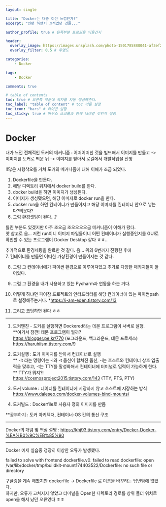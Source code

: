 ```yaml
---
layout: single

title: "Docker는 대충 이런 느낌인가?"
excerpt: "인턴 하면서 끄적였던 것들..."

author_profile: true # 왼쪽부분 프로필을 띄울건지

header:
  overlay_image: https://images.unsplash.com/photo-1501785888041-af3ef285b470?ixlib=rb-1.2.1&ixid=eyJhcHBfaWQiOjEyMDd9&auto=format&fit=crop&w=1350&q=80
  overlay_filter: 0.5 # 투명도

categories: 
    - Docker

tags: 
    - Docker

comments: true

# table of contents
toc: true # 오른쪽 부분에 목차를 자동 생성해준다.
toc_label: "table of content" # toc 이름 설정
toc_icon: "bars" # 아이콘 설정
toc_sticky: true # 마우스 스크롤과 함께 내려갈 것인지 설정
---
```


# Docker

내가 느낀 전체적인 도커의 메커니즘 : 어떠어떠한 것을 빌드해서 이미지를 만들고 
-> 이미지를 도커로 띄운 뒤 -> 이미지를 받아서 로컬에서 개발작업을 진행   

!!많은 시행착오를 거쳐 도커의 메커니즘에 대해 이해가 조금 되었다.
1. Dockerfile을 만든다.
2. 해당 디렉토리 위치에서 docker build를 한다.
3. docker build을 하면 이미지가 생성된다.
4. 이미지가 생성됐으면, 해당 이미지로 docker run을 한다.
5. docker run을 하면 컨테이너가 만들어지고 해당 이미지를 컨테이너 안으로 넣는다?띄운다?
6. 그럼 환경셋팅이 된다...?   

틀린 부분도 있겠지만 아주 조오금 조오오오오금 메커니즘이 이해가 됐다.   
앗 참고로 음... 저런 run이니 이미지 파일들이니 어떤 컨테이너가 실행중인지를 GUI로 확인할 수 있는 프로그램이 Docker Desktop 같다 ㅎㅎ..   

추가적으로 환경세팅을 완료한 것 같다. 음... 위의 6번까지 진행한 후에   
7. 컨테이너를 만들면 어떠한 가상환경이 만들어지는 것 같다.   
   
8. 그럼 그 컨테이너에가 파이썬 환경으로 이루어져있고 추가로 다양한 패키지들이 들어있다.   
   
9. 그럼 그 환경을 내가 사용하고 있는 Pycharm과 연동을 하는 거다.   
   
10. 어떻게 하냐면 파이참 프로젝트의 인터프리터를 해당 컨테이너에 있는 파이썬path로 설정해주는거다.
*https://i-am-eden.tistory.com/13
11. 그리고 코딩하면 된다 ㅎㅎ
***

1. 도커엔진 - 도커를 실행하면 Dockered라는 데몬 프로그램이 서버로 실행.   
**여기서 잠깐! 데몬 프로그램이 뭘까?   
   https://blogger.pe.kr/770  (포그라운드, 백그라운드, 데몬 프로세스)    
   https://haruhiism.tistory.com/9   
   

2. 도커실행 : 도커 이미지를 받아서 컨테이너로 실행   
   ** -it 라는 명령어는 -i와 -t 옵션이 합쳐진 옵션, -i는 호스트와 컨테이너 상호 입출력을 맞추고,
   -t는 TTY를 활성화해서 컨테이너에 터미널로 입력이 가능하게 한다.   
   ** TTY가 뭐지?!   
https://cosmosproject2015.tistory.com/143 (TTY, PTS, PTY)   
   

3. 도커 volume : 데이터를 컨테이너에 저장하지 않고 호스트에 저장하는 방식   
https://www.daleseo.com/docker-volumes-bind-mounts/
   
   
4. 도커빌드 : Dockerfile로 사용자 정의 이미지를 만듬   

**공부하기 : 도커 아키텍쳐, 컨테이너-OS 간의 통신 구조   
***
Docker의 개념 및 핵심 설명 : 
https://khj93.tistory.com/entry/Docker-Docker-%EA%B0%9C%EB%85%90
   
***
Docker 예제 실습중 갱장히 이상한 오류가 발생했다.  

failed to solve with frontend dockerfile.v0: failed to read dockerfile: open /var/lib/docker/tmp/buildkit-mount174403522/Dockerfile: no such file or directory
   
구글링을 계속 해봤지만 dockerfile -> Dockerfile 로 이름을 바꾸라는 답변밖에 없었다.   
하지만, 오류가 고쳐지지 않았고 터미널을 Open한 디렉토리 경로를 상위 폴더 위치로 open을 해서 났던 오류였다 ㅎㅎ
